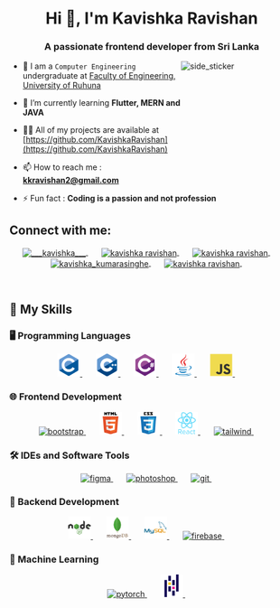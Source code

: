 <h1 align="center">Hi 👋, I'm Kavishka Ravishan</h1>
<h3 align="center">A passionate frontend developer from Sri Lanka</h3>
<img align="right" width=200px height=200px alt="side_sticker" src="https://media.giphy.com/media/TEnXkcsHrP4YedChhA/giphy.gif" />

- :school: I am a `Computer Engineering` undergraduate at [Faculty of Engineering, University of Ruhuna](https://www.eng.ruh.ac.lk/)
  
- 🌱 I’m currently learning **Flutter, MERN and JAVA**

- 👨‍💻 All of my projects are available at [https://github.com/KavishkaRavishan](https://github.com/KavishkaRavishan)

- 📫 How to reach me : **kkravishan2@gmail.com**

- ⚡ Fun fact : **Coding is a passion and not profession**

## Connect with me:
<p align="center">
  <a href="https://twitter.com/___kavishka___" target="blank">
    <img align="center" src="https://raw.githubusercontent.com/rahuldkjain/github-profile-readme-generator/master/src/images/icons/Social/twitter.svg" alt="___kavishka___" height="40" width="40" />
  </a>&nbsp;&nbsp;&nbsp;&nbsp;&nbsp;
  
  <a href="https://www.linkedin.com/in/kavishka-ravishan/" target="blank">
    <img align="center" src="https://raw.githubusercontent.com/rahuldkjain/github-profile-readme-generator/master/src/images/icons/Social/linked-in-alt.svg" alt="kavishka ravishan" height="40" width="40" />
  </a>&nbsp;&nbsp;&nbsp;&nbsp;&nbsp;

  <a href="https://www.facebook.com/profile.php?id=100009929438899" target="blank">
    <img align="center" src="https://raw.githubusercontent.com/rahuldkjain/github-profile-readme-generator/master/src/images/icons/Social/facebook.svg" alt="kavishka ravishan" height="40" width="40" />
  </a>&nbsp;&nbsp;&nbsp;&nbsp;&nbsp;

  <a href="https://instagram.com/kavishka_kumarasinghe" target="blank">
    <img align="center" src="https://raw.githubusercontent.com/rahuldkjain/github-profile-readme-generator/master/src/images/icons/Social/instagram.svg" alt="kavishka_kumarasinghe" height="40" width="40" />
  </a>&nbsp;&nbsp;&nbsp;&nbsp;&nbsp;

  <a href="https://www.hackerrank.com/profile/EG_2021_4632" target="blank">
    <img align="center" src="https://raw.githubusercontent.com/rahuldkjain/github-profile-readme-generator/master/src/images/icons/Social/hackerrank.svg" alt="kavishka ravishan" height="40" width="40" />
  </a>
  &nbsp;&nbsp;&nbsp;&nbsp;&nbsp;
</p>
<br/>

## 🚀 My Skills

### 🖥️ Programming Languages
<p align="center">
  <a href="https://www.cprogramming.com/" target="_blank" rel="noreferrer"> 
    <img src="https://raw.githubusercontent.com/devicons/devicon/master/icons/c/c-original.svg" alt="c" width="40" height="40"/> 
  </a> &nbsp;&nbsp;&nbsp;&nbsp;&nbsp;
  <a href="https://www.w3schools.com/cpp/" target="_blank" rel="noreferrer"> 
    <img src="https://raw.githubusercontent.com/devicons/devicon/master/icons/cplusplus/cplusplus-original.svg" alt="cplusplus" width="40" height="40"/> 
  </a> &nbsp;&nbsp;&nbsp;&nbsp;&nbsp;
  <a href="https://www.w3schools.com/cs/" target="_blank" rel="noreferrer"> 
    <img src="https://raw.githubusercontent.com/devicons/devicon/master/icons/csharp/csharp-original.svg" alt="csharp" width="40" height="40"/> 
  </a> &nbsp;&nbsp;&nbsp;&nbsp;&nbsp;
  <a href="https://www.java.com" target="_blank" rel="noreferrer"> 
    <img src="https://raw.githubusercontent.com/devicons/devicon/master/icons/java/java-original.svg" alt="java" width="40" height="40"/> 
  </a> &nbsp;&nbsp;&nbsp;&nbsp;&nbsp;
  <a href="https://developer.mozilla.org/en-US/docs/Web/JavaScript" target="_blank" rel="noreferrer"> 
    <img src="https://raw.githubusercontent.com/devicons/devicon/master/icons/javascript/javascript-original.svg" alt="javascript" width="40" height="40"/> 
  </a>&nbsp;&nbsp;&nbsp;&nbsp;&nbsp;
</p>

### 🌐 Frontend Development
<p align="center">
  <a href="https://getbootstrap.com" target="_blank" rel="noreferrer"> 
    <img src="https://upload.wikimedia.org/wikipedia/commons/b/b2/Bootstrap_logo.svg" alt="bootstrap" width="40" height="40"/> 
  </a> &nbsp;&nbsp;&nbsp;&nbsp;&nbsp;
  <a href="https://www.w3.org/html/" target="_blank" rel="noreferrer"> 
    <img src="https://raw.githubusercontent.com/devicons/devicon/master/icons/html5/html5-original-wordmark.svg" alt="html5" width="40" height="40"/> 
  </a> &nbsp;&nbsp;&nbsp;&nbsp;&nbsp;
  <a href="https://www.w3schools.com/css/" target="_blank" rel="noreferrer"> 
    <img src="https://raw.githubusercontent.com/devicons/devicon/master/icons/css3/css3-original-wordmark.svg" alt="css3" width="40" height="40"/> 
  </a>&nbsp;&nbsp;&nbsp;&nbsp;&nbsp;
  <a href="https://reactjs.org/" target="_blank" rel="noreferrer"> 
    <img src="https://raw.githubusercontent.com/devicons/devicon/master/icons/react/react-original-wordmark.svg" alt="react" width="40" height="40"/> 
  </a>&nbsp;&nbsp;&nbsp;&nbsp;&nbsp;
  <a href="https://tailwindcss.com/" target="_blank" rel="noreferrer"> 
    <img src="https://www.vectorlogo.zone/logos/tailwindcss/tailwindcss-icon.svg" alt="tailwind" width="40" height="40"/> 
  </a>&nbsp;&nbsp;&nbsp;&nbsp;&nbsp;
</p>

### 🛠️ IDEs and Software Tools
<p align="center">
  <a href="https://www.figma.com/" target="_blank" rel="noreferrer"> 
    <img src="https://www.vectorlogo.zone/logos/figma/figma-icon.svg" alt="figma" width="40" height="40"/> 
  </a> &nbsp;&nbsp;&nbsp;&nbsp;&nbsp;
  <a href="https://www.photoshop.com/en" target="_blank" rel="noreferrer"> 
    <img src="https://upload.wikimedia.org/wikipedia/commons/a/af/Adobe_Photoshop_CC_icon.svg" alt="photoshop" width="40" height="40"/> 
  </a>&nbsp;&nbsp;&nbsp;&nbsp;&nbsp;
  <a href="https://git-scm.com/" target="_blank" rel="noreferrer"> 
    <img src="https://www.vectorlogo.zone/logos/git-scm/git-scm-icon.svg" alt="git" width="40" height="40"/> 
  </a>&nbsp;&nbsp;&nbsp;&nbsp;&nbsp;
</p>

### 🔧 Backend Development
<p align="center">
  <a href="https://nodejs.org" target="_blank" rel="noreferrer"> 
    <img src="https://raw.githubusercontent.com/devicons/devicon/master/icons/nodejs/nodejs-original-wordmark.svg" alt="nodejs" width="40" height="40"/> 
  </a> &nbsp;&nbsp;&nbsp;&nbsp;&nbsp;
  <a href="https://www.mongodb.com/" target="_blank" rel="noreferrer"> 
    <img src="https://raw.githubusercontent.com/devicons/devicon/master/icons/mongodb/mongodb-original-wordmark.svg" alt="mongodb" width="40" height="40"/> 
  </a> &nbsp;&nbsp;&nbsp;&nbsp;&nbsp;
  <a href="https://www.mysql.com/" target="_blank" rel="noreferrer"> 
    <img src="https://raw.githubusercontent.com/devicons/devicon/master/icons/mysql/mysql-original-wordmark.svg" alt="mysql" width="40" height="40"/> 
  </a>&nbsp;&nbsp;&nbsp;&nbsp;&nbsp;
  <a href="https://firebase.google.com/" target="_blank" rel="noreferrer"> 
    <img src="https://www.vectorlogo.zone/logos/firebase/firebase-icon.svg" alt="firebase" width="40" height="40"/> 
  </a>&nbsp;&nbsp;&nbsp;&nbsp;&nbsp;
</p>

### 🤖 Machine Learning
<p align="center">
  <a href="https://pytorch.org/" target="_blank" rel="noreferrer"> 
    <img src="https://www.vectorlogo.zone/logos/pytorch/pytorch-icon.svg" alt="pytorch" width="40" height="40"/> 
  </a>&nbsp;&nbsp;&nbsp;&nbsp;&nbsp;
  <a href="https://pandas.pydata.org/" target="_blank" rel="noreferrer"> 
    <img src="https://raw.githubusercontent.com/devicons/devicon/2ae2a900d2f041da66e950e4d48052658d850630/icons/pandas/pandas-original.svg" alt="pandas" width="40" height="40"/> 
  </a>&nbsp;&nbsp;&nbsp;&nbsp;&nbsp;
</p>

  

